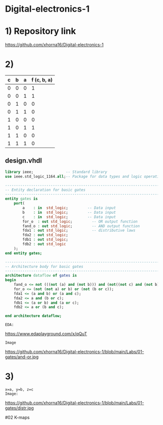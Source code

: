 # Digital-electronics-1
# 1) Repository link
https://github.com/xhorna16/Digital-electronics-1
# 2)
c | b | a | f (c, b, a)
--|---|---|------------
0 | 0 | 0 | 1
0 | 0 | 1 | 1
0 | 1 | 0 | 0
0 | 1 | 1 | 0
1 | 0 | 0 | 0
1 | 0 | 1 | 1
1 | 1 | 0 | 0
1 | 1 | 1 | 0

## design.vhdl
```vhdl
library ieee;               -- Standard library
use ieee.std_logic_1164.all;-- Package for data types and logic operations

------------------------------------------------------------------------
-- Entity declaration for basic gates
------------------------------------------------------------------------
entity gates is
    port(
        a    : in  std_logic;         -- Data input
        b    : in  std_logic;         -- Data input
        c    : in  std_logic;         -- Data input
        for_o  : out std_logic;         -- OR output function
        fand_o : out std_logic;         -- AND output function
        fda1 : out std_logic;           -- distributive laws
        fda2 : out std_logic;
        fdb1 : out std_logic;
        fdb2 : out std_logic
    );
end entity gates;

------------------------------------------------------------------------
-- Architecture body for basic gates
------------------------------------------------------------------------
architecture dataflow of gates is
begin
    fand_o <= not (((not (a) and (not b))) and (not((not c) and (not b))));
    for_o <= (not (not a) or b) or (not (b or c));
    fda1 <= (a and b) or (a and c);
    fda2 <= a and (b or c);
    fdb1 <= (a or b) and (a or c);
    fdb2 <= a or (b and c);

end architecture dataflow;
```
```text
EDA:
```
https://www.edaplayground.com/x/qQuT
```text
Image
```
https://github.com/xhorna16/Digital-electronics-1/blob/main/Labs/01-gates/and-or.jpg
# 3)
```text
x=a, y=b, z=c
Image:
```
https://github.com/xhorna16/Digital-electronics-1/blob/main/Labs/01-gates/distr.jpg

#02 K-maps
